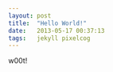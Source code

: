 ```yaml
---
layout: post
title:  "Hello World!"
date:   2013-05-17 00:37:13
tags:   jekyll pixelcog
---
```


w00t!
